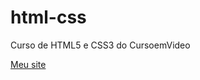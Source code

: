 # html-css
 Curso de HTML5 e CSS3 do CursoemVideo

<a href="https://caiohsv.github.io/desafios/d010/android.html">Meu site </a>
